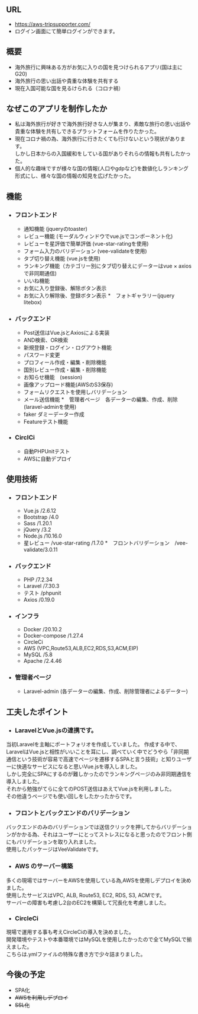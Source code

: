 ## URL

- https://aws-tripsupporter.com/
- ログイン画面にて簡単ログインができます。

## 概要

- 海外旅行に興味ある方がお気に入りの国を見つけられるアプリ(国は主にG20)
- 海外旅行の思い出話や貴重な体験を共有する
- 現在入国可能な国を見るけられる（コロナ禍）

## なぜこのアプリを制作したか

* 私は海外旅行が好きで海外旅行好きな人が集まり、素敵な旅行の思い出話や貴重な体験を共有しできるプラットフォームを作りたかった。
* 現在コロナ禍の為、海外旅行に行きたくても行けないという現状があります。  
しかし日本からの入国緩和をしている国がありそれらの情報も共有したかった。
*  個人的な趣味ですが様々な国の情報(人口やgdpなど)を数値化しランキング形式にし、様々な国の情報の知見を広げたかった。

## 機能

* ### フロントエンド
  * 通知機能 (jqueryのtoaster)
  * レビュー機能 (モーダルウィンドウでvue.jsでコンポーネント化)
  * レビューを星評価で簡単評価 (vue-star-ratingを使用)
  * フォーム入力のバリデーション (vee-validateを使用)
  * タブ切り替え機能 (vue.jsを使用)
  * ランキング機能（カテゴリー別にタブ切り替えにデーターはvue × axiosで非同期通信)
  * いいね機能
  * お気に入り登録後、解除ボタン表示
  * お気に入り解除後、登録ボタン表示
  *　フォトギャラリー(jquery litebox)

* ### バックエンド
  * Post送信はVue.jsとAxiosによる実装
  * AND検索、OR検索
  * 新規登録・ログイン・ログアウト機能
  * パスワード変更
  * プロフィール作成・編集・削除機能
  * 国別レビュー作成・編集・削除機能
  * お知らせ機能　(session)
  * 画像アップロード機能(AWSのS3保存)
  * フォームリクエストを使用しバリデーション
  * メール送信機能
  *　管理者ページ　各データーの編集、作成、削除(laravel-adminを使用)
  * faker ダミーデーター作成
  * Featureテスト機能

* ### CirclCi
  * 自動PHPUnitテスト
  * AWSに自動デプロイ

## 使用技術

* ### フロントエンド
  * Vue.js /2.6.12
  * Bootstrap /4.0
  * Sass /1.20.1
  * jQuery /3.2
  * Node.js /10.16.0
  * 星レビュー /vue-star-rating /1.7.0
  *　フロントバリデーション　/vee-validate/3.0.11

* ### バックエンド
  * PHP /7.2.34
  * Laravel /7.30.3
  * テスト /phpunit
  * Axios /0.19.0
  
* ### インフラ
  * Docker /20.10.2
  * Docker-compose /1.27.4
  * CircleCi
  * AWS (VPC,Route53,ALB,EC2,RDS,S3,ACM,EIP)
  * MySQL /5.8
  * Apache /2.4.46

* ### 管理者ページ
  * Laravel-admin (各データーの編集、作成、削除管理者によるデーター)

## 工夫したポイント

* ### LaravelとVue.jsの連携です。
当初Laravelを主軸にポートフォリオを作成していました。
作成する中で、LaravelはVue.jsと相性がいいことを耳にし、調べていく中でどうやら「非同期通信という技術が容易で高速でページを遷移するSPAと言う技術」と知りユーザーに快適なサービスになると思いVue.jsを導入しました。  
しかし完全にSPAにするのが難しかったのでランキングページのみ非同期通信を導入しました。  
それから勉強がてらに全てのPOST送信はあえてVue.jsを利用しました。  
その他違うページでも使い回しをしたかったからです。

* ### フロントとバックエンドのバリデーション
バックエンドのみのバリデーションでは送信クリックを押してからバリデーションがかかる為、それはユーザーにとってストレスになると思ったのでフロント側にもバリデーションを取り入れました。  
使用したパッケージはVeeValidateです。

* ### AWS のサーバー構築
多くの現場ではサーバーをAWSを使用している為,AWSを使用しデプロイを決めました。  
使用したサービスはVPC, ALB, Route53, EC2, RDS, S3, ACMです。  
サーバーの障害も考慮し2台のEC2を構築して冗長化を考慮しました。

* ### CircleCi
現場で運用する事も考えCircleCiの導入を決めました。  
開発環境やテストや本番環境ではMySQLを使用したかったので全てMySQLで揃えました。  
こちらは.ymlファイルの特殊な書き方で少々詰まりました。


## 今後の予定

* SPA化
* ~~AWSを利用しデプロイ~~
* ~~SSL化~~
